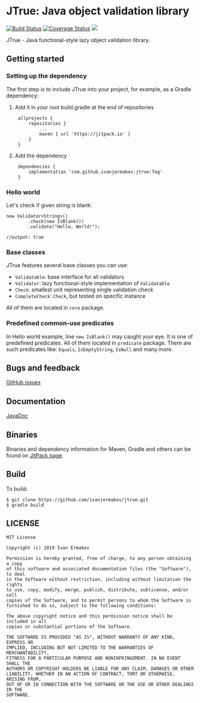 # JTrue: Java object validation library

[![Build Status](https://img.shields.io/travis/com/ivanjermakov/jtrue/master)](https://travis-ci.com/ivanjermakov/jtrue)
[![Coverage Status](https://img.shields.io/coveralls/github/ivanjermakov/jtrue/master)](https://coveralls.io/github/ivanjermakov/jtrue?branch=master)
[![](https://jitpack.io/v/ivanjermakov/jtrue.svg)](https://jitpack.io/#ivanjermakov/jtrue)

JTrue - Java functional-style lazy object validation library.

## Getting started
### Setting up the dependency
The first step is to include JTrue into your project, for example, as a Gradle dependency:
1. Add it in your root build.gradle at the end of repositories

        allprojects {
            repositories {
                ...
                maven { url 'https://jitpack.io' }
            }
        }
2. Add the dependency

        dependencies {
            implementation 'com.github.ivanjermakov:jtrue:Tag'
        }
        
### Hello world

Let's check if given string is blank:

    new Validator<String>()
            .check(new IsBlank())
            .validate("Hello, World!");

    //output: true

### Base classes

JTrue features several base classes you can use:

* `Validatable`: base interface for all validators
* `Validator`: lazy functional-style implementation of `Validatable`
* `Check`: smallest unit representing single validation check
* `CompleteCheck`: `Check`, but tested on specific instance

All of them are located in `core` package.

### Predefined common-use predicates

In Hello world example, line `new IsBlank()` may caught your eye. It is one of predefined predicates. All of them located in `predicate` package. There are such predicates like: `Equals`, `IsEmptyString`, `IsNull` and many more.

## Bugs and feedback
[GitHub issues](https://github.com/ivanjermakov/jtrue/issues)

## Documentation
<!--TODO: javadoc-->
[JavaDoc]()

## Binaries

Binaries and dependency information for Maven, Gradle and others can be found on [JitPack page](https://jitpack.io/#ivanjermakov/jtrue).

## Build

To build:

    $ git clone https://github.com/ivanjermakov/jtrue.git
    $ gradle build
    
## LICENSE
    
    MIT License

    Copyright (c) 2019 Ivan Ermakov
    
    Permission is hereby granted, free of charge, to any person obtaining a copy
    of this software and associated documentation files (the "Software"), to deal
    in the Software without restriction, including without limitation the rights
    to use, copy, modify, merge, publish, distribute, sublicense, and/or sell
    copies of the Software, and to permit persons to whom the Software is
    furnished to do so, subject to the following conditions:
    
    The above copyright notice and this permission notice shall be included in all
    copies or substantial portions of the Software.
    
    THE SOFTWARE IS PROVIDED "AS IS", WITHOUT WARRANTY OF ANY KIND, EXPRESS OR
    IMPLIED, INCLUDING BUT NOT LIMITED TO THE WARRANTIES OF MERCHANTABILITY,
    FITNESS FOR A PARTICULAR PURPOSE AND NONINFRINGEMENT. IN NO EVENT SHALL THE
    AUTHORS OR COPYRIGHT HOLDERS BE LIABLE FOR ANY CLAIM, DAMAGES OR OTHER
    LIABILITY, WHETHER IN AN ACTION OF CONTRACT, TORT OR OTHERWISE, ARISING FROM,
    OUT OF OR IN CONNECTION WITH THE SOFTWARE OR THE USE OR OTHER DEALINGS IN THE
    SOFTWARE.